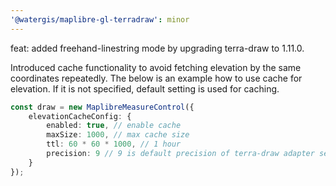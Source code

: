 ```yaml
---
'@watergis/maplibre-gl-terradraw': minor
---
```


feat: added freehand-linestring mode by upgrading terra-draw to 1.11.0.

Introduced cache functionality to avoid fetching elevation by the same coordinates repeatedly. The below is an example how to use cache for elevation. If it is not specified, default setting is used for caching.

```ts
const draw = new MaplibreMeasureControl({
	elevationCacheConfig: {
		enabled: true, // enable cache
		maxSize: 1000, // max cache size
		ttl: 60 * 60 * 1000, // 1 hour
		precision: 9 // 9 is default precision of terra-draw adapter setting
	}
});
```
